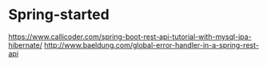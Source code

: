 # Spring-started

https://www.callicoder.com/spring-boot-rest-api-tutorial-with-mysql-jpa-hibernate/
http://www.baeldung.com/global-error-handler-in-a-spring-rest-api
